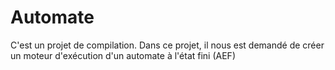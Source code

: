 # Automate
C'est un projet de compilation. Dans ce projet, il nous est demandé de créer un moteur d'exécution d'un automate à l'état fini (AEF)
